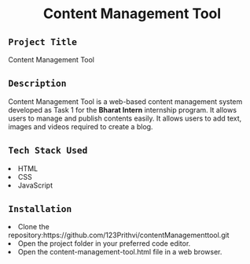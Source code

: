 <h1 align="center">
  <a href="# Content Management Tool"></a>
  Content Management Tool
</h1>

## `Project Title`
Content Management Tool

## `Description`
Content Management Tool is a web-based content management system developed as Task 1 for the **Bharat Intern** internship program. It allows users to manage and publish contents easily. It allows users to add text, images and videos required to create a blog. 

## `Tech Stack Used`
<li>HTML</li>
<li>CSS</li>
<li>JavaScript</li>

## `Installation`
<li>Clone the repository:https://github.com/123Prithvi/contentManagementtool.git  </li>
<li>Open the project folder in your preferred code editor.</li>
<li>Open the content-management-tool.html file in a web browser.</li>
